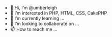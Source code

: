 - 👋 Hi, I’m @umberleigh
- 👀 I’m interested in PHP, HTML, CSS, CakePHP
- 🌱 I’m currently learning ...
- 💞️ I’m looking to collaborate on ...
- 📫 How to reach me ...

<!---
umberleigh/umberleigh is a ✨ special ✨ repository because its `README.md` (this file) appears on your GitHub profile.
You can click the Preview link to take a look at your changes.
--->
